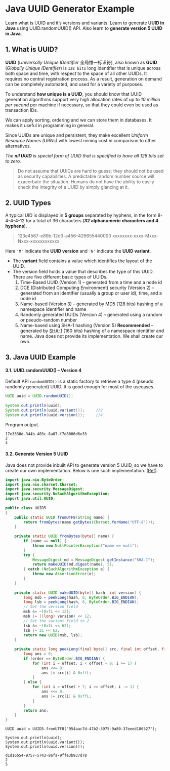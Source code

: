 # Java UUID Generator Example

Learn what is UUID and it’s versions and variants. Learn to generate **UUID in Java** using UUID.randomUUID() API. Also learn to **generate version 5 UUID in Java**.

## 1. What is UUID?

**UUID** (*Universally Unique IDentifier* 全局惟一标识符), also known as **GUID** (*Globally Unique IDentifier*) is `128 bits` long identifier that is unique across both space and time, with respect to the space of all other UUIDs. It requires no central registration process. As a result, generation on demand can be completely automated, and used for a variety of purposes.

To understand **how unique is a UUID**, you should know that UUID generation algorithms support very high allocation rates of up to *10 million per second* per machine if necessary, so that they could even be used as transaction IDs.

We can apply sorting, ordering and we can store them in databases. It makes it useful in programming in general.

Since UUIDs are unique and persistent, they make excellent *Uniform Resource Names (URNs)* with lowest mining cost in comparison to other alternatives.

*The **nil UUID** is special form of UUID that is specified to have all 128 bits set to zero.*

> Do not assume that UUIDs are hard to guess; they should not be used as security capabilities. A predictable random number source will exacerbate the situation. Humans do not have the ability to easily check the integrity of a UUID by simply glancing at it.

## 2. UUID Types

A typical UID is displayed in **5 groups** separated by hyphens, in the form 8-4-4-4-12 for a total of 36 characters (**32 alphanumeric characters and 4 hyphens**).

> 123e4567-e89b-12d3-a456-426655440000
> xxxxxxxx-xxxx-Mxxx-Nxxx-xxxxxxxxxxxx

Here `'M'` indicate the **UUID version** and `'N'` indicate the **UUID variant**.

- The **variant** field contains a value which identifies the layout of the UUID.
- The version field holds a value that describes the type of this UUID. There are five different basic types of UUIDs.
  1. Time-Based UUID (Version 1) – generated from a time and a node id
  2. DCE (Distributed Computing Environment) security (Version 2) – generated from an identifier (usually a group or user id), time, and a node id
  3. Name-based (Version 3) – generated by [MD5](https://howtodoinjava.com/java/io/how-to-generate-sha-or-md5-file-checksum-hash-in-java/) (128 bits) hashing of a namespace identifier and name
  4. Randomly generated UUIDs (Version 4) – generated using a random or pseudo-random number
  5. Name-based using SHA-1 hashing (Version 5) **Recommended** – generated by [SHA-1](https://howtodoinjava.com/security/how-to-generate-secure-password-hash-md5-sha-pbkdf2-bcrypt-examples/) (160 bits) hashing of a namespace identifier and name. Java does not provide its implementation. We shall create our own.

## 3. Java UUID Example

#### 3.1. UUID.randomUUID() – Version 4

Default API `randomUUID()` is a static factory to retrieve a type 4 (pseudo randomly generated) UUID. It is good enough for most of the usecases.

```java
UUID uuid = UUID.randomUUID();
         
System.out.println(uuid);
System.out.println(uuid.variant());     //2
System.out.println(uuid.version());     //4
```

Program output.

```
17e3338d-344b-403c-8a87-f7d8006d6e33
2
4
```

#### 3.2. Generate Version 5 UUID

Java does not provide inbuilt API to generate version 5 UUID, so we have to create our own implementation. Below is one such implementation. ([Ref](https://github.com/rootsdev/polygenea/blob/master/java/src/org/rootsdev/polygenea/UUID5.java)).

```java
import java.nio.ByteOrder;
import java.nio.charset.Charset;
import java.security.MessageDigest;
import java.security.NoSuchAlgorithmException;
import java.util.UUID;
 
public class UUID5 
{
    public static UUID fromUTF8(String name) {
        return fromBytes(name.getBytes(Charset.forName("UTF-8")));
    }
     
    private static UUID fromBytes(byte[] name) {
        if (name == null) {
            throw new NullPointerException("name == null");
        }
        try {
            MessageDigest md = MessageDigest.getInstance("SHA-1");
            return makeUUID(md.digest(name), 5);
        } catch (NoSuchAlgorithmException e) {
            throw new AssertionError(e);
        }
    }
     
    private static UUID makeUUID(byte[] hash, int version) {
        long msb = peekLong(hash, 0, ByteOrder.BIG_ENDIAN);
        long lsb = peekLong(hash, 8, ByteOrder.BIG_ENDIAN);
        // Set the version field
        msb &= ~(0xfL << 12);
        msb |= ((long) version) << 12;
        // Set the variant field to 2
        lsb &= ~(0x3L << 62);
        lsb |= 2L << 62;
        return new UUID(msb, lsb);
    }
     
    private static long peekLong(final byte[] src, final int offset, final ByteOrder order) {
        long ans = 0;
        if (order == ByteOrder.BIG_ENDIAN) {
            for (int i = offset; i < offset + 8; i += 1) {
                ans <<= 8;
                ans |= src[i] & 0xffL;
            }
        } else {
            for (int i = offset + 7; i >= offset; i -= 1) {
                ans <<= 8;
                ans |= src[i] & 0xffL;
            }
        }
        return ans;
    }
}
```

```
UUID uuid = UUID5.fromUTF8("954aac7d-47b2-5975-9a80-37eeed186527");
 
System.out.println(uuid);
System.out.println(uuid.variant());
System.out.println(uuid.version());
```

```
d1d16b54-9757-5743-86fa-9ffe3b937d78
2
5
```

